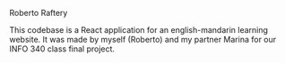 Roberto Raftery

This codebase is a React application for an english-mandarin learning website. It was made by myself (Roberto) and my partner Marina for our INFO 340 class final project.

